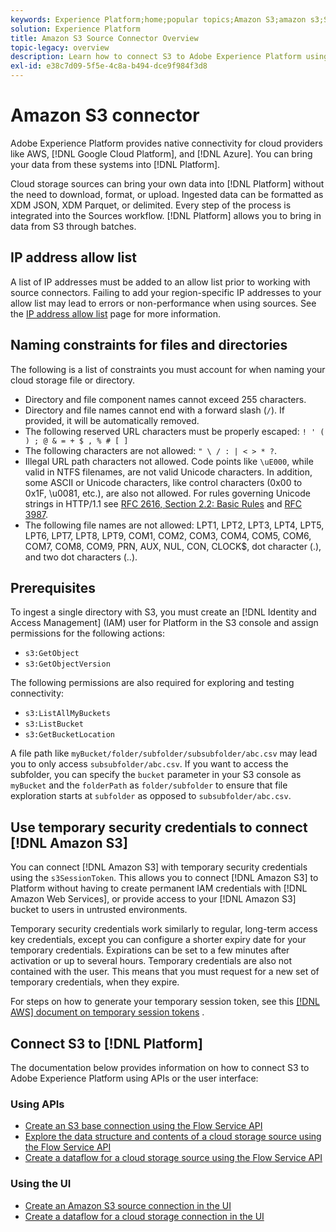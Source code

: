 ```yaml
---
keywords: Experience Platform;home;popular topics;Amazon S3;amazon s3;S3;s3
solution: Experience Platform
title: Amazon S3 Source Connector Overview
topic-legacy: overview
description: Learn how to connect S3 to Adobe Experience Platform using APIs or the user interface.
exl-id: e38c7d09-5f5e-4c8a-b494-dce9f984f3d8
---
```

# Amazon S3 connector

Adobe Experience Platform provides native connectivity for cloud providers like AWS, [!DNL Google Cloud Platform], and [!DNL Azure]. You can bring your data from these systems into [!DNL Platform].

Cloud storage sources can bring your own data into [!DNL Platform] without the need to download, format, or upload. Ingested data can be formatted as XDM JSON, XDM Parquet, or delimited. Every step of the process is integrated into the Sources workflow. [!DNL Platform] allows you to bring in data from S3 through batches.

## IP address allow list

A list of IP addresses must be added to an allow list prior to working with source connectors. Failing to add your region-specific IP addresses to your allow list may lead to errors or non-performance when using sources. See the [IP address allow list](../../ip-address-allow-list.md) page for more information.

## Naming constraints for files and directories

The following is a list of constraints you must account for when naming your cloud storage file or directory.

- Directory and file component names cannot exceed 255 characters.
- Directory and file names cannot end with a forward slash (`/`). If provided, it will be automatically removed.
- The following reserved URL characters must be properly escaped: `! ' ( ) ; @ & = + $ , % # [ ]`
- The following characters are not allowed: `" \ / : | < > * ?`.
- Illegal URL path characters not allowed. Code points like `\uE000`, while valid in NTFS filenames, are not valid Unicode characters. In addition, some ASCII or Unicode characters, like control characters (0x00 to 0x1F, \u0081, etc.), are also not allowed. For rules governing Unicode strings in HTTP/1.1 see [RFC 2616, Section 2.2: Basic Rules](https://www.ietf.org/rfc/rfc2616.txt) and [RFC 3987](https://www.ietf.org/rfc/rfc3987.txt).
- The following file names are not allowed: LPT1, LPT2, LPT3, LPT4, LPT5, LPT6, LPT7, LPT8, LPT9, COM1, COM2, COM3, COM4, COM5, COM6, COM7, COM8, COM9, PRN, AUX, NUL, CON, CLOCK$, dot character (.), and two dot characters (..).

## Prerequisites

To ingest a single directory with S3, you must create an [!DNL Identity and Access Management] (IAM) user for Platform in the S3 console and assign permissions for the following actions:

- `s3:GetObject`
- `s3:GetObjectVersion`

The following permissions are also required for exploring and testing connectivity:

- `s3:ListAllMyBuckets`
- `s3:ListBucket`
- `s3:GetBucketLocation`

A file path like `myBucket/folder/subfolder/subsubfolder/abc.csv` may lead you to only access `subsubfolder/abc.csv`. If you want to access the subfolder, you can specify the `bucket` parameter in your S3 console as `myBucket` and the `folderPath` as `folder/subfolder` to ensure that file exploration starts at `subfolder` as opposed to `subsubfolder/abc.csv`.

## Use temporary security credentials to connect [!DNL Amazon S3]

You can connect [!DNL Amazon S3] with temporary security credentials using the `s3SessionToken`. This allows you to connect [!DNL Amazon S3] to Platform without having to create permanent IAM credentials with [!DNL Amazon Web Services], or provide access to your [!DNL Amazon S3] bucket to users in untrusted environments.

Temporary security credentials work similarly to regular, long-term access key credentials, except you can configure a shorter expiry date for your temporary credentials. Expirations can be set to a few minutes after activation or up to several hours. Temporary credentials are also not contained with the user. This means that you must request for a new set of temporary credentials, when they expire.

For steps on how to generate your temporary session token, see this [[!DNL AWS] document on temporary session tokens](https://docs.aws.amazon.com/IAM/latest/UserGuide/id_credentials_temp_request.html#api_getsessiontoken)
.

## Connect S3 to [!DNL Platform]

The documentation below provides information on how to connect S3 to Adobe Experience Platform using APIs or the user interface:

### Using APIs

- [Create an S3 base connection using the Flow Service API](../../tutorials/api/create/cloud-storage/s3.md)
- [Explore the data structure and contents of a cloud storage source using the Flow Service API](../../tutorials/api/explore/cloud-storage.md)
- [Create a dataflow for a cloud storage source using the Flow Service API](../../tutorials/api/collect/cloud-storage.md)

### Using the UI

- [Create an Amazon S3 source connection in the UI](../../tutorials/ui/create/cloud-storage/s3.md)
- [Create a dataflow for a cloud storage connection in the UI](../../tutorials/ui/dataflow/batch/cloud-storage.md)
